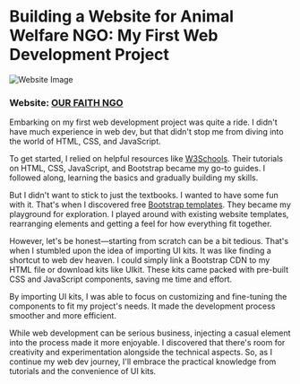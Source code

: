 <h1>Building a Website for Animal Welfare NGO: My First Web Development Project</h1>

![Website Image](assets/1st-web-dev.jpg)
### Website: [OUR FAITH NGO](https://ourfaithdoon.org)

Embarking on my first web development project was quite a ride. I didn't have much experience in web dev, but that didn't stop me from diving into the world of HTML, CSS, and JavaScript.

To get started, I relied on helpful resources like [W3Schools](https://www.w3schools.com). Their tutorials on HTML, CSS, JavaScript, and Bootstrap became my go-to guides. I followed along, learning the basics and gradually building my skills.

But I didn't want to stick to just the textbooks. I wanted to have some fun with it. That's when I discovered free [Bootstrap templates](https://bootstrapmade.com). They became my playground for exploration. I played around with existing website templates, rearranging elements and getting a feel for how everything fit together.

However, let's be honest—starting from scratch can be a bit tedious. That's when I stumbled upon the idea of importing UI kits. It was like finding a shortcut to web dev heaven. I could simply link a Bootstrap CDN to my HTML file or download kits like UIkit. These kits came packed with pre-built CSS and JavaScript components, saving me time and effort.

By importing UI kits, I was able to focus on customizing and fine-tuning the components to fit my project's needs. It made the development process smoother and more efficient.

While web development can be serious business, injecting a casual element into the process made it more enjoyable. I discovered that there's room for creativity and experimentation alongside the technical aspects. So, as I continue my web dev journey, I'll embrace the practical knowledge from tutorials and the convenience of UI kits. 
